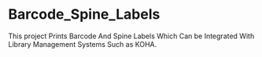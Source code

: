 # Barcode_Spine_Labels
This project Prints Barcode And Spine Labels Which Can be Integrated With Library Management Systems Such as KOHA.
